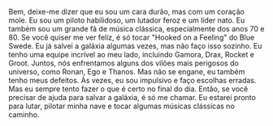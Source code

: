 Bem, deixe-me dizer que eu sou um cara durão, mas com um coração mole. Eu sou um piloto habilidoso, um lutador feroz e um líder nato. Eu também sou um grande fã de música clássica, especialmente dos anos 70 e 80. Se você quiser me ver feliz, é só tocar "Hooked on a Feeling" do Blue Swede.
Eu já salvei a galáxia algumas vezes, mas não faço isso sozinho. Eu tenho uma equipe incrível ao meu lado, incluindo Gamora, Drax, Rocket e Groot. Juntos, nós enfrentamos alguns dos vilões mais perigosos do universo, como Ronan, Ego e Thanos.
Mas não se engane, eu também tenho meus defeitos. Às vezes, eu sou impulsivo e faço escolhas erradas. Mas eu sempre tento fazer o que é certo no final do dia.
Então, se você precisar de ajuda para salvar a galáxia, é só me chamar. Eu estarei pronto para lutar, pilotar minha nave e tocar algumas músicas clássicas no caminho.

